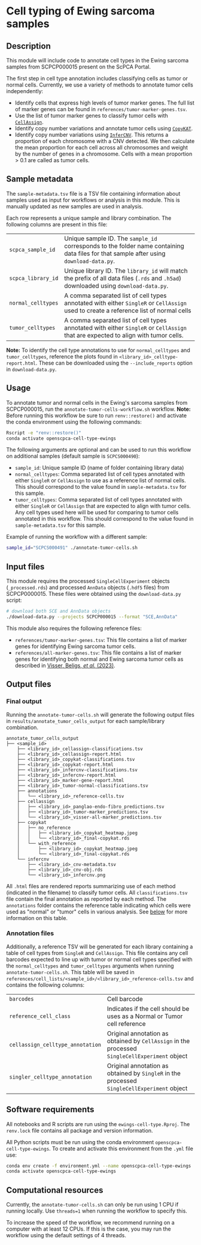 # Cell typing of Ewing sarcoma samples

## Description

This module will include code to annotate cell types in the Ewing sarcoma samples from SCPCP000015 present on the ScPCA Portal.

The first step in cell type annotation includes classifying cells as tumor or normal cells.
Currently, we use a variety of methods to annotate tumor cells independently:

- Identify cells that express high levels of tumor marker genes.
The full list of marker genes can be found in `references/tumor-marker-genes.tsv`.
- Use the list of tumor marker genes to classify tumor cells with [`CellAssign`](https://docs.scvi-tools.org/en/stable/user_guide/models/cellassign.html).
- Identify copy number variations and annotate tumor cells using [`CopyKAT`](https://github.com/navinlabcode/copykat).
- Identify copy number variations using [`InferCNV`](https://github.com/broadinstitute/inferCNV/wiki).
This returns a proportion of each chromosome with a CNV detected.
We then calculate the mean proportion for each cell across all chromosomes and weight by the number of genes in a chromosome.
Cells with a mean proportion > 0.1 are called as tumor cells.

## Sample metadata

The `sample-metadata.tsv` file is a TSV file containing information about samples used as input for workflows or analysis in this module.
This is manually updated as new samples are used in analysis.

Each row represents a unique sample and library combination.
The following columns are present in this file:

|  |   |
| --- | ---- |
|`scpca_sample_id`| Unique sample ID. The `sample_id` corresponds to the folder name containing data files for that sample after using `download-data.py`. |
|`scpca_library_id` | Unique library ID. The `library_id` will match the prefix of all data files (`.rds` and `.h5ad`) downloaded using `download-data.py`. |
|`normal_celltypes`| A comma separated list of cell types annotated with either `SingleR` or `CellAssign` used to create a reference list of normal cells |
|`tumor_celltypes`| A comma separated list of cell types annotated with either `SingleR` or `CellAssign` that are expected to align with tumor cells. |

**Note:** To identify the cell type annotations to use for `normal_celltypes` and `tumor_celltypes`, reference the plots found in `<library_id>_celltype-report.html`.
These can be downloaded using the `--include_reports` option in `download-data.py`.

## Usage

To annotate tumor and normal cells in the Ewing's sarcoma samples from SCPCP000015, run the `annotate-tumor-cells-workflow.sh` workflow.
**Note:** Before running this workflow be sure to run `renv::restore()`  and activate the conda environment using the following commands:

```sh
Rscript -e "renv::restore()"
conda activate openscpca-cell-type-ewings
```

The following arguments are optional and can be used to run this workflow on additional samples (default sample is `SCPCS000490`):

- `sample_id`: Unique sample ID (name of folder containing library data)
- `normal_celltypes`: Comma separated list of cell types annotated with either `SingleR` or `CellAssign` to use as a reference list of normal cells. This should correspond to the value found in `sample-metadata.tsv` for this sample.
- `tumor_celltypes`: Comma separated list of cell types annotated with either `SingleR` or `CellAssign` that are expected to align with tumor cells.
Any cell types used here will be used for comparing to tumor cells annotated in this workflow.
This should correspond to the value found in `sample-metadata.tsv` for this sample.

Example of running the workflow with a different sample:

```sh
sample_id="SCPCS000491" ./annotate-tumor-cells.sh
```

## Input files

This module requires the processed `SingleCellExperiment` objects (`_processed.rds`) and processed `AnnData` objects (`.hdf5` files) from SCPCP0000015.
These files were obtained using the `download-data.py` script:

```sh
# download both SCE and AnnData objects
./download-data.py --projects SCPCP000015 --format "SCE,AnnData"
```
This module also requires the following reference files:

- `references/tumor-marker-genes.tsv`: This file contains a list of marker genes for identifying Ewing sarcoma tumor cells.
- `references/all-marker-genes.tsv`: This file contains a list of marker genes for identifying both normal and Ewing sarcoma tumor cells as described in [Visser, Beligs, _et al._ (2023)](https://doi.org/10.1158/2767-9764.CRC-23-0027).

## Output files

### Final output

Running the `annotate-tumor-cells.sh` will generate the following output files in `results/annotate_tumor_cells_output` for each sample/library combination.

```
annotate_tumor_cells_output
├── <sample_id>
    ├── <library_id>_cellassign-classifications.tsv
    ├── <library_id>_cellassign-report.html
    ├── <library_id>_copykat-classifications.tsv
    ├── <library_id>_copykat-report.html
    ├── <library_id>_infercnv-classifications.tsv
    ├── <library_id>_infercnv-report.html
    ├── <library_id>_marker-gene-report.html
    ├── <library_id>_tumor-normal-classifications.tsv
    ├── annotations
    │   └── <library_id>_reference-cells.tsv
    ├── cellassign
    │   ├── <library_id>_panglao-endo-fibro_predictions.tsv
    │   ├── <library_id>_tumor-marker_predictions.tsv
    │   └── <library_id>_visser-all-marker_predictions.tsv
    ├── copykat
    │   ├── no_reference
    │   │   ├── <library_id>_copykat_heatmap.jpeg
    │   │   └── <library_id>_final-copykat.rds
    │   └── with_reference
    │       ├── <library_id>_copykat_heatmap.jpeg
    │       └── <library_id>_final-copykat.rds
    └── infercnv
        ├── <library_id>_cnv-metadata.tsv
        ├── <library_id>_cnv-obj.rds
        └── <library_id>_infercnv.png
```

All `.html` files are rendered reports summarizing use of each method (indicated in the filename) to classify tumor cells.
All `classifications.tsv` file contain the final annotation as reported by each method.
The `annotations` folder contains the reference table indicating which cells were used as "normal" or "tumor" cells in various analysis.
See [below](#annotation-files) for more information on this table.

### Annotation files

Additionally, a reference TSV will be generated for each library containing a table of cell types from `SingleR` and `CellAssign`.
This file contains any cell barcodes expected to line up with tumor or normal cell types specified with the `normal_celltypes` and `tumor_celltypes` arguments when running `annotate-tumor-cells.sh`.
This table will be saved in `references/cell_lists/<sample_id>/<library_id>_reference-cells.tsv` and contains the following columns:

|  |   |
| -------- | -------- |
| `barcodes` | Cell barcode |
| `reference_cell_class` | Indicates if the cell should be uses as a Normal or Tumor cell reference |
| `cellassign_celltype_annotation` | Original annotation as obtained by `CellAssign` in the processed `SingleCellExperiment` object |
| `singler_celltype_annotation` | Original annotation as obtained by `SingleR` in the processed `SingleCellExperiment` object |

## Software requirements

All notebooks and R scripts are run using the `ewings-cell-type.Rproj`.
The `renv.lock` file contains all package and version information.

All Python scripts must be run using the conda environment `openscpca-cell-type-ewings`.
To create and activate this environment from the `.yml` file use:

```sh
conda env create -f environment.yml --name openscpca-cell-type-ewings
conda activate openscpca-cell-type-ewings
```

## Computational resources

Currently, the `annotate-tumor-cells.sh` can only be run using 1 CPU if running locally.
Use `threads=1` when running the workflow to specify this.

To increase the speed of the workflow, we recommend running on a computer with at least 12 CPUs.
If this is the case, you may run the workflow using the default settings of 4 threads.
